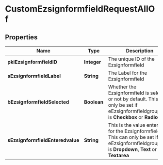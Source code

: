 

# CustomEzsignformfieldRequestAllOf


## Properties

| Name | Type | Description | Notes |
|------------ | ------------- | ------------- | -------------|
|**pkiEzsignformfieldID** | **Integer** | The unique ID of the Ezsignformfield |  [optional] |
|**sEzsignformfieldLabel** | **String** | The Label for the Ezsignformfield |  [optional] |
|**bEzsignformfieldSelected** | **Boolean** | Whether the Ezsignformfield is selected or not by default.  This can only be set if eEzsignformfieldgroupType is **Checkbox** or **Radio** |  [optional] |
|**sEzsignformfieldEnteredvalue** | **String** | This is the value enterred for the Ezsignformfield  This can only be set if eEzsignformfieldgroupType is **Dropdown**, **Text** or **Textarea** |  [optional] |



